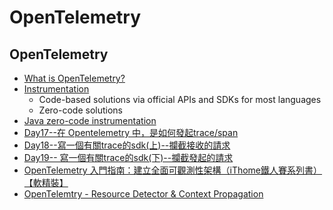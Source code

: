 # OpenTelemetry

## OpenTelemetry

* [What is OpenTelemetry?](https://opentelemetry.io/docs/what-is-opentelemetry/)
* [Instrumentation](https://opentelemetry.io/docs/concepts/instrumentation/)
    * Code-based solutions via official APIs and SDKs for most languages
    * Zero-code solutions
* [Java zero-code instrumentation](https://opentelemetry.io/docs/zero-code/java/)
* [Day17--在 Opentelemetry 中，是如何發起trace/span ](https://ithelp.ithome.com.tw/articles/10361412)
* [Day18--寫一個有關trace的sdk(上)--攔截接收的請求](https://ithelp.ithome.com.tw/articles/10362059)
* [Day19-- 寫一個有關trace的sdk(下)--攔截發起的請求](https://ithelp.ithome.com.tw/articles/10362637)
* [OpenTelemetry 入門指南：建立全面可觀測性架構（iThome鐵人賽系列書）【軟精裝】](https://www.tenlong.com.tw/products/9786263338739)
* [OpenTelemtry - Resource Detector & Context Propagation](https://itplus.ithome.com.tw/webinar-page/234)